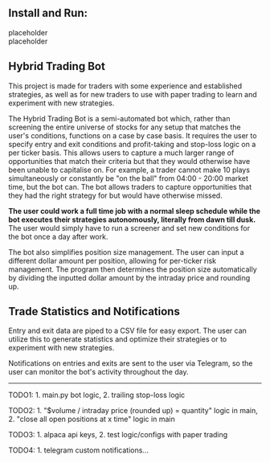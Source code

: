 ## Install and Run:
placeholder   
placeholder   

## Hybrid Trading Bot
This project is made for traders with some experience and established strategies, as well as for new traders to use with paper trading to learn and experiment with new strategies. 

The Hybrid Trading Bot is a semi-automated bot which, rather than screening the entire universe of stocks for any setup that matches the user's conditions, functions on a case by case basis. It requires the user to specify entry and exit conditions and profit-taking and stop-loss logic on a per ticker basis. This allows users to capture a much larger range of opportunities that match their criteria but that they would otherwise have been unable to capitalise on. For example, a trader cannot make 10 plays simultaneously or constantly be "on the ball" from 04:00 - 20:00 market time, but the bot can. The bot allows traders to capture opportunities that they had the right strategy for but would have otherwise missed.

**The user could work a full time job with a normal sleep schedule while the bot executes their strategies autonomously, literally from dawn till dusk.** The user would simply have to run a screener and set new conditions for the bot once a day after work.

The bot also simplifies position size management. The user can input a different dollar amount per position, allowing for per-ticker risk management. The program then determines the position size automatically by dividing the inputted dollar amount by the intraday price and rounding up.

## Trade Statistics and Notifications
Entry and exit data are piped to a CSV file for easy export. The user can utilize this to generate statistics and optimize their strategies or to experiment with new strategies.

Notifications on entries and exits are sent to the user via Telegram, so the user can monitor the bot's activity throughout the day.


---


TODO1: 1. main.py bot logic, 2. trailing stop-loss logic

TODO2: 1. "$volume / intraday price (rounded up) = quantity" logic in main, 2. "close all open positions at x time" logic in main  

TODO3: 1. alpaca api keys, 2. test logic/configs with paper trading

TODO4: 1. telegram custom notifications...   